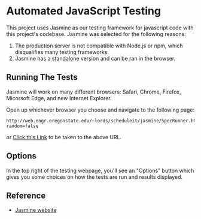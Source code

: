 # Automated JavaScript Testing
This project uses Jasmine as our testing framework for javascript code with this project's codebase.
Jasmine was selected for the following reasons:
1. The production server is not compatible with Node.js or npm, which disqualifies many testing frameworks.
2. Jasmine has a standalone version and can be ran in the browser.

## Running The Tests
Jasmine will work on many different browsers: Safari, Chrome, Firefox, Micorsoft Edge, and new Internet Explorer.

Open up whichever browser you choose and navigate to the following page:
```
http://web.engr.oregonstate.edu/~lords/scheduleit/jasmine/SpecRunner.html?random=false
```
or [Click this Link](http://web.engr.oregonstate.edu/~lords/scheduleit/jasmine/SpecRunner.html?random=false) to be taken to the above URL.


## Options
In the top right of the testing webpage, you'll see an "Options" button which gives you some choices on how the tests are run and results displayed. 

## Reference
* [Jasmine website](https://jasmine.github.io/)
